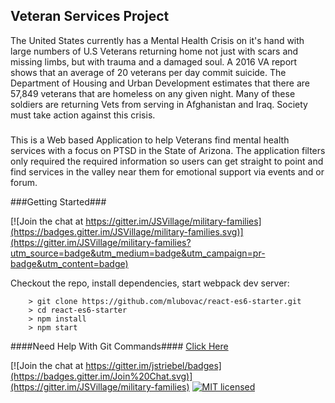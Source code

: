 ## Veteran Services Project ##

The United States currently has a Mental Health Crisis on it's hand with large numbers of U.S Veterans returning home not just with scars and missing limbs, but with trauma and a damaged soul. A 2016 VA report shows that an average of 20 veterans per day commit suicide. The Department of Housing and Urban Development estimates that there are 57,849 veterans that are homeless on any given night. Many of these soldiers are returning Vets from serving in Afghanistan and Iraq. Society must take action against this crisis.    

#####

This is a Web based Application to help Veterans find mental health services with a focus on PTSD in the State of Arizona. The application filters only required the required information so users can get straight to point and find services in the valley near them for emotional support via events and or forum.

###Getting Started###

[![Join the chat at https://gitter.im/JSVillage/military-families](https://badges.gitter.im/JSVillage/military-families.svg)](https://gitter.im/JSVillage/military-families?utm_source=badge&utm_medium=badge&utm_campaign=pr-badge&utm_content=badge)

Checkout the repo, install dependencies, start webpack dev server:

```
	> git clone https://github.com/mlubovac/react-es6-starter.git
	> cd react-es6-starter
	> npm install
	> npm start
```

####Need Help With Git Commands#### [Click Here](http://rogerdudler.github.io/git-guide/)

[![Join the chat at https://gitter.im/jstriebel/badges](https://badges.gitter.im/Join%20Chat.svg)](https://gitter.im/JSVillage/military-families)
[![MIT licensed](https://img.shields.io/badge/license-MIT-blue.svg)](https://raw.githubusercontent.com/hyperium/hyper/master/LICENSE)


